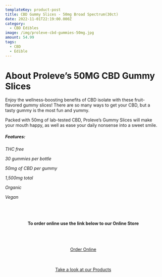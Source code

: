 ```yaml
---
templateKey: product-post
title: CBD Gummy Slices - 50mg Broad Spectrum(30ct)
date: 2022-11-01T22:19:00.000Z
category:
  - CBD Edibles
image: /img/proleve-cbd-gummies-50mg.jpg
amount: 54.99
tags:
  - CBD
  - Edible
---
```

# **About Proleve’s 50MG CBD Gummy Slices**

Enjoy the wellness-boosting benefits of CBD isolate with these fruit-flavored gummy slices! There are so many ways to get your CBD, but a tasty gummy is the most fun and yummy. 

Packed with 50mg of lab-tested CBD, Proleve’s Gummy Slices will make your mouth happy, as well as ease your daily nonsense into a sweet smile.

##### **Features:**

*THC free*

*30 gummies per bottle*

*50mg of CBD per gummy*

*1,500mg total*

*Organic*

*Vegan*

<br><br>

<Center>

#### **To order online use the link below to our Online Store**

<br><br>

<Center><a class="link-view-more-products" target="_blank" href="https://capitalcbd.shop/product/cbd-gummy-slices-50mg-broad-spectrum30ct-copy/">Order Online</a></

<br><br><br>

<Center><a class="link-view-more-products" target="_blank" href="https://capitalamericanshaman.com/products">Take a look at our Products</a></Center>

<br><br>